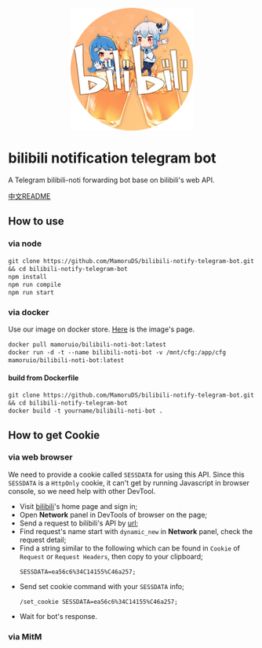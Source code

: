<p align="center" style="align:center;height:250px;"><img width="250" src="https://github.com/MamoruDS/bilibili-notify-telegram-bot/raw/master/res/bilibili-noti-bot.png" alt="logo"></p>

# bilibili notification telegram bot
A Telegram bilibili-noti forwarding bot base on bilibili's web API.  

[中文README](README_CN.md)

## How to use
### via node
```shell
git clone https://github.com/MamoruDS/bilibili-notify-telegram-bot.git && cd bilibili-notify-telegram-bot
npm install
npm run compile
npm run start
```
### via docker
Use our image on docker store. [Here](https://store.docker.com/community/images/mamoruio/bilibili-noti-bot) is the image's page.
```shell
docker pull mamoruio/bilibili-noti-bot:latest
docker run -d -t --name bilibili-noti-bot -v /mnt/cfg:/app/cfg mamoruio/bilibili-noti-bot:latest
```
#### build from Dockerfile
```
git clone https://github.com/MamoruDS/bilibili-notify-telegram-bot.git && cd bilibili-notify-telegram-bot
docker build -t yourname/bilibili-noti-bot .
```

## How to get Cookie
### via web browser
We need to provide a cookie called `SESSDATA` for using this API. Since this `SESSDATA` is a `HttpOnly` cookie, it can't get by running Javascript in browser console, so we need help with other DevTool.  
- Visit [bilibili](https://www.bilibili.com)'s home page and sign in;
- Open **Network** panel in DevTools of browser on the page;
- Send a request to bilibili's API by [url](https://api.vc.bilibili.com/dynamic_svr/v1/dynamic_svr/dynamic_new?uid=0&type=512);
- Find request's name start with `dynamic_new` in **Network** panel, check the request detail;
- Find a string similar to the following which can be found in `Cookie` of `Request` or `Request Headers`, then copy to your clipboard;
    ```
    SESSDATA=ea56c6%34C14155%C46a257;
    ```
- Send set cookie command with your `SESSDATA` info;
    ```
    /set_cookie SESSDATA=ea56c6%34C14155%C46a257;
    ```
- Wait for bot's response.
### via MitM
